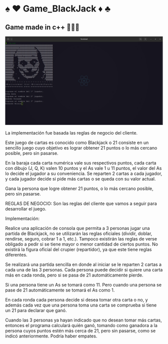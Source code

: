 # ♠️ ♥️  Game_BlackJack  ♦️ ♣️
## Game made in c++ 👨🏻‍💻

![Image](https://github.com/luroalfa/perfil/blob/main/Init_game.jpeg)

La implementación fue basada las reglas de negocio del cliente.


Este juego de cartas es conocido como Blackjack o 21 consiste en un sencillo juego cuyo objetivo es lograr obtener 21 puntos o lo más cercano posible, pero sin pasarse. 

En la baraja cada carta numérica vale sus respectivos puntos, cada carta con dibujo (J, Q, K) valen 10 puntos y el As vale 1 u 11 puntos, el valor del As lo decide el jugador a su conveniencia. 
Se reparten 2 cartas a cada jugador, y cada jugador decide si pide más cartas o se queda con su valor actual. 

Gana la persona que logre obtener 21 puntos, o lo más cercano posible, pero sin pasarse. 

REGLAS DE NEGOCIO: Son las reglas del cliente que vamos a seguir para desarrollar el juego.


Implementación: 

Realice una aplicación de consola que permita a 3 personas jugar una partida de Blackjack, no se utilizarán las reglas oficiales (dividir, doblar, rendirse, seguro, cobrar 1 a 1, etc.). Tampoco existirán las reglas de verse obligado a pedir si se tiene mayor o menor cantidad de ciertos puntos. No existirá la figura oficial del crupier (repartidor), ya que este tiene reglas diferentes. 

Se realizará una partida sencilla en donde al iniciar se le reparten 2 cartas a cada una de las 3 personas. Cada persona puede decidir si quiere una carta más en cada ronda, pero si se pasa de 21 automáticamente pierde. 

Si una persona tiene un As se tomará como 11. Pero cuando una persona se pase de 21 automáticamente se tomará el As como 1.

En cada ronda cada persona decide si desea tomar otra carta o no, y además cada vez que una persona toma una carta se comprueba si tiene un 21 para declarar que ganó. 

Cuando las 3 personas ya hayan indicado que no desean tomar más cartas, entonces el programa calculará quién ganó, tomando como ganadora a la persona cuyos puntos estén más cerca de 21, pero sin pasarse, como se indicó anteriormente. Podría haber empates. 
